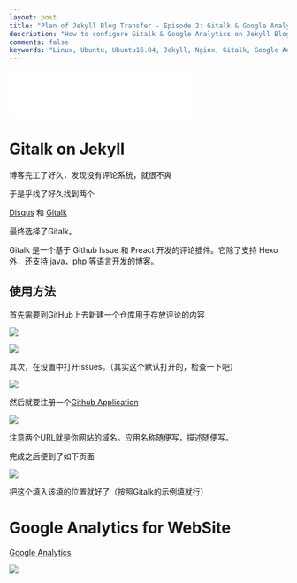 ```yaml
---
layout: post
title: "Plan of Jekyll Blog Transfer - Episode 2: Gitalk & Google Analytics"
description: "How to configure Gitalk & Google Analytics on Jekyll Blog?"
comments: false
keywords: "Linux, Ubuntu, Ubuntu16.04, Jekyll, Nginx, Gitalk, Google Analytics"
---
```


<iframe frameborder="no" border="0" marginwidth="0" marginheight="0" width=330 height=86 src="//music.163.com/outchain/player?type=2&id=461301452&auto=1&height=66"></iframe>

# Gitalk on Jekyll

博客完工了好久，发现没有评论系统，就很不爽

于是乎找了好久找到两个

[Disqus](https://disqus.com/) 和 [Gitalk](https://gitalk.github.io/)

最终选择了Gitalk。

Gitalk 是一个基于 Github Issue 和 Preact 开发的评论插件。它除了支持 Hexo 外，还支持 java，php 等语言开发的博客。

## 使用方法

首先需要到GitHub上去新建一个仓库用于存放评论的内容

![](//panzhifei.fun/img/2020/08/18/01/1.jpg)

![](//panzhifei.fun/img/2020/08/18/01/2.jpg)

其次，在设置中打开issues。（其实这个默认打开的，检查一下吧）

![](//panzhifei.fun/img/2020/08/18/01/3.jpg)

然后就要注册一个[Github Application](https://github.com/settings/applications/new)

![](//panzhifei.fun/img/2020/08/18/01/4.jpg)

注意两个URL就是你网站的域名。应用名称随便写，描述随便写。

完成之后便到了如下页面

![](//panzhifei.fun/img/2020/08/18/01/5.jpg)

把这个填入该填的位置就好了（按照Gitalk的示例填就行）

# Google Analytics for WebSite

[Google Analytics](https://analytics.google.com/)

![](//panzhifei.fun/img/2020/08/18/01/6.jpg)
